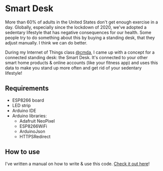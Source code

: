 # Smart Desk
More than 60% of adults in the United States don't get enough exercise in a day. Globally, especially since the lockdown of 2020, we've adopted a sedentary lifestyle that has negative consequences for our health. Some people try to do something about this by buying a standing desk, that they adjust manually. I think we can do better.

During my Internet of Things class [@cmda](https://github.com/CMDA), I came up with a concept for a connected standing desk: the Smart Desk. It's connected to your other smart home products & online accounts (like your fitness app) and uses this data to make you stand up more often and get rid of your sedentary lifestyle!

## Requirements
* ESP8266 board
* LED strip
* Arduino IDE
* Arduino libraries:
    * Adafruit NeoPixel
    * ESP8266WiFi
    * ArduinoJson
    * HTTPSRedirect

## How to use
I've written a manual on how to write & use this code. [Check it out here](https://github.com/karimeij/smardesk/tree/main/manual)!
